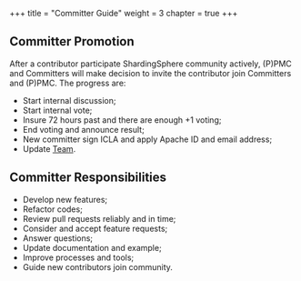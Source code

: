 +++
title = "Committer Guide"
weight = 3
chapter = true
+++

## Committer Promotion

After a contributor participate ShardingSphere community actively, (P)PMC and Committers will make decision to invite the contributor join Committers and (P)PMC. The progress are:

 - Start internal discussion;
 - Start internal vote;
 - Insure 72 hours past and there are enough +1 voting;
 - End voting and announce result;
 - New committer sign ICLA and apply Apache ID and email address;
 - Update [Team](/en/team/).

## Committer Responsibilities

 - Develop new features;
 - Refactor codes;
 - Review pull requests reliably and in time;
 - Consider and accept feature requests;
 - Answer questions;
 - Update documentation and example;
 - Improve processes and tools;
 - Guide new contributors join community.
